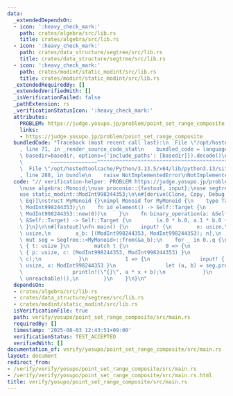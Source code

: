 ```yaml
---
data:
  _extendedDependsOn:
  - icon: ':heavy_check_mark:'
    path: crates/algebra/src/lib.rs
    title: crates/algebra/src/lib.rs
  - icon: ':heavy_check_mark:'
    path: crates/data_structure/segtree/src/lib.rs
    title: crates/data_structure/segtree/src/lib.rs
  - icon: ':heavy_check_mark:'
    path: crates/modint/static_modint/src/lib.rs
    title: crates/modint/static_modint/src/lib.rs
  _extendedRequiredBy: []
  _extendedVerifiedWith: []
  _isVerificationFailed: false
  _pathExtension: rs
  _verificationStatusIcon: ':heavy_check_mark:'
  attributes:
    PROBLEM: https://judge.yosupo.jp/problem/point_set_range_composite
    links:
    - https://judge.yosupo.jp/problem/point_set_range_composite
  bundledCode: "Traceback (most recent call last):\n  File \"/opt/hostedtoolcache/Python/3.13.5/x64/lib/python3.13/site-packages/onlinejudge_verify/documentation/build.py\"\
    , line 71, in _render_source_code_stat\n    bundled_code = language.bundle(stat.path,\
    \ basedir=basedir, options={'include_paths': [basedir]}).decode()\n          \
    \         ~~~~~~~~~~~~~~~^^^^^^^^^^^^^^^^^^^^^^^^^^^^^^^^^^^^^^^^^^^^^^^^^^^^^^^^^^^^^^^^^^\n\
    \  File \"/opt/hostedtoolcache/Python/3.13.5/x64/lib/python3.13/site-packages/onlinejudge_verify/languages/rust.py\"\
    , line 288, in bundle\n    raise NotImplementedError\nNotImplementedError\n"
  code: "// verification-helper: PROBLEM https://judge.yosupo.jp/problem/point_set_range_composite\n\
    \nuse algebra::Monoid;\nuse proconio::{fastout, input};\nuse segtree::SegTree;\n\
    use static_modint::ModInt998244353;\n\n#[derive(Clone, Copy, Debug, PartialEq,\
    \ Eq)]\nstruct MyMonoid {}\nimpl Monoid for MyMonoid {\n    type Target = (ModInt998244353,\
    \ ModInt998244353);\n    fn id_element() -> Self::Target {\n        (ModInt998244353::new(1),\
    \ ModInt998244353::new(0))\n    }\n    fn binary_operation(a: &Self::Target, b:\
    \ &Self::Target) -> Self::Target {\n        (a.0 * b.0, a.1 * b.0 + b.1)\n   \
    \ }\n}\n\n#[fastout]\nfn main() {\n    input! {\n        n: usize,\n        q:\
    \ usize,\n        a_b: [(ModInt998244353, ModInt998244353); n],\n    }\n    let\
    \ mut seg = SegTree::<MyMonoid>::from(&a_b);\n    for _ in 0..q {\n        input!\
    \ { t: usize }\n        match t {\n            0 => {\n                input!\
    \ { p: usize, c: (ModInt998244353, ModInt998244353) }\n                seg.set(p,\
    \ c);\n            }\n            1 => {\n                input! { l: usize, r:\
    \ usize, x: ModInt998244353 }\n                let (a, b) = seg.prod(l..r);\n\
    \                println!(\"{}\", a * x + b);\n            }\n            _ =>\
    \ unreachable!(),\n        }\n    }\n}\n"
  dependsOn:
  - crates/algebra/src/lib.rs
  - crates/data_structure/segtree/src/lib.rs
  - crates/modint/static_modint/src/lib.rs
  isVerificationFile: true
  path: verify/yosupo/point_set_range_composite/src/main.rs
  requiredBy: []
  timestamp: '2025-08-03 12:43:51+09:00'
  verificationStatus: TEST_ACCEPTED
  verifiedWith: []
documentation_of: verify/yosupo/point_set_range_composite/src/main.rs
layout: document
redirect_from:
- /verify/verify/yosupo/point_set_range_composite/src/main.rs
- /verify/verify/yosupo/point_set_range_composite/src/main.rs.html
title: verify/yosupo/point_set_range_composite/src/main.rs
---
```

